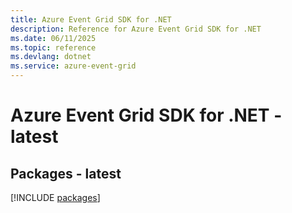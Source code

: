 ```yaml
---
title: Azure Event Grid SDK for .NET
description: Reference for Azure Event Grid SDK for .NET
ms.date: 06/11/2025
ms.topic: reference
ms.devlang: dotnet
ms.service: azure-event-grid
---
```

# Azure Event Grid SDK for .NET - latest
## Packages - latest
[!INCLUDE [packages](event-grid-index.md)]